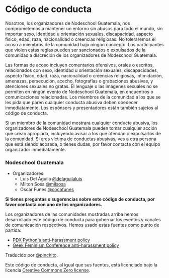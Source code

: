 # Código de conducta

Nosotros, los organizadores de Nodeschool Guatemala, nos comprometemos a mantener
un entorno sin abusos para todo el mundo, sin importar sexo, identidad u orientación
sexuales, discapacidad, aspecto físico, edad, raza, nacionalidad
o creencias religiosas.
No toleraremos el acoso a miembros de la comunidad bajo ningún concepto.
Los participantes que violen estas reglas pueden ser sancionados o expulsados
de la comunidad a discreción de los organizadores de Nodeschool Guatemala.

Las formas de acoso incluyen comentarios ofensivos, orales o escritos,
relacionados con sexo, identidad u orientación sexuales, discapacidades,
aspecto físico, edad, raza, nacionalidad o creencias religiosas,
intimidación, amenazas, persecución, acecho, fotografías o grabaciones abusivas,
y atenciones sexuales no gratas.
El lenguaje o las imágenes sexuales no se permiten en ningún evento de
Nodeschool Guatemala, en encuentros o comunicaciones relacionadas.
Los miembros de la comunidad a los que se les pida que paren cualquier
conducta abusiva deben obedecer inmediatamente.
Los espónsors y presentadores están también sujetos al código de conducta.

Si un miembro de la comunidad mostrara cualquier conducta abusiva,
los organizadores de Nodeschool Guatemala pueden tomar cualquier acción
que crean apropiada, incluyendo avisar a los que ofendan o expulsarlos
de la comunidad. Si eres víctima de conductas abusivas, ves a otra persona
que está siendo acosada, o tienes dudas, por favor contacta con el equipo
organizador inmediatamente.

### Nodeschool Guatemala

* Organizadores:
  * Luis Del Águila [@delaguilaluis](https://twitter.com/delaguilaluis)
  * Milton Sosa [@milsosa](https://twitter.com/milsosa)
  * Oscar Funes [@cocafunes](https://twitter.com/cocafunes)

**Si tienes preguntas o sugerencias sobre este código de conducta,
por favor contacta con uno de los organizadores.**

Los organizadores de las comunidades mostradas arriba hemos desarrollado este código de conducta
para gobernar los eventos y canales de comunicación respectivos.
Hemos usado estas fuentes como punto de partida:

* [PDX
Python's anti-harassment policy](http://www.meetup.com/pdxpython/pages/Code_of_Conduct/)
* [Geek Feminism Conference anti-harassment policy](http://geekfeminism.wikia.com/wiki/Conference_anti-harassment/Policy)

Traducido por [@pinchito](https://twitter.com/pinchito).

Este código de conducta, al igual que sus fuentes, está licenciado bajo la licencia
[Creative Commons Zero license](http://creativecommons.org/publicdomain/zero/1.0/).
